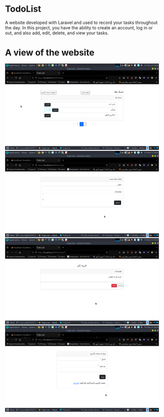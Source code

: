 # TodoList

A website developed with Laravel and used to record your tasks throughout the day. In this project, you have the ability to create an account, log in or out, and also add, edit, delete, and view your tasks.


# A view of the website
![image 1](./public/img/1.png)
![image 2](./public/img/2.png)
![image 3](./public/img/3.png)
![image 4](./public/img/4.png)